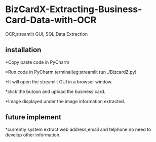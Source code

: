 # BizCardX-Extracting-Business-Card-Data-with-OCR
OCR,streamlit GUI, SQL,Data Extraction



## installation

*Copy paste code in PyCharm

*Run code in PyCharm terminal(eg:streamlit run ./BizcardZ.py)

*It will open the streamlit GUI in a browser window.

*click the butoon and upload the business card.

*Image displayed under the image information extracted.


## future implement

*currently system extract web address,email and telphone no need to develop other information.






